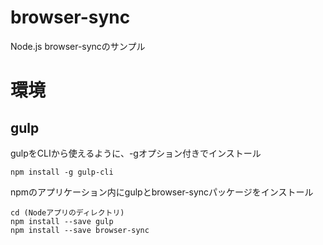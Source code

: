 # browser-sync
Node.js browser-syncのサンプル

# 環境

## gulp

gulpをCLIから使えるように、-gオプション付きでインストール

```
npm install -g gulp-cli
```

npmのアプリケーション内にgulpとbrowser-syncパッケージをインストール

```
cd (Nodeアプリのディレクトリ)
npm install --save gulp
npm install --save browser-sync
```



